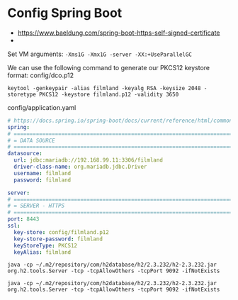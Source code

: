 # Config Spring Boot
- https://www.baeldung.com/spring-boot-https-self-signed-certificate
-
Set VM arguments: `-Xms1G -Xmx1G -server -XX:+UseParallelGC`

We can use the following command to generate our PKCS12 keystore format:
config/dco.p12
  ```shell
  keytool -genkeypair -alias filmland -keyalg RSA -keysize 2048 -storetype PKCS12 -keystore filmland.p12 -validity 3650
  ```

config/application.yaml
  ```yaml
# https://docs.spring.io/spring-boot/docs/current/reference/html/common-application-properties.html
spring:
  # ====================================================================================================================
  # = DATA SOURCE
  # ====================================================================================================================
  datasource:
    url: jdbc:mariadb://192.168.99.11:3306/filmland
    driver-class-name: org.mariadb.jdbc.Driver
    username: filmland
    password: filmland

server:
  # ====================================================================================================================
  # = SERVER - HTTPS
  # ====================================================================================================================
  port: 8443
  ssl:
    key-store: config/filmland.p12
    key-store-password: filmland
    keyStoreType: PKCS12
    keyAlias: filmland
  ```

```shell
java -cp ~/.m2/repository/com/h2database/h2/2.3.232/h2-2.3.232.jar org.h2.tools.Server -tcp -tcpAllowOthers -tcpPort 9092 -ifNotExists

```

```shell
java -cp ~/.m2/repository/com/h2database/h2/2.3.232/h2-2.3.232.jar org.h2.tools.Server -tcp -tcpAllowOthers -tcpPort 9092 -ifNotExists

```